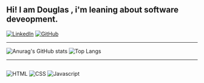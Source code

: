 ## Hi! I am Douglas , i'm leaning about software deveopment.

[![LinkedIn](https://img.shields.io/badge/LinkedIn-0077B5?style=for-the-badge&logo=linkedin&logoColor=white)](https://www.linkedin.com/in/dgzin/)
[![GitHub](https://img.shields.io/badge/Profile%20Visitors-172B4D?style=for-the-badge&logo=Opsgenie&logoColor=white)](github.com/dgzin)

<hr>

<div style= "display: flex-box">

![Anurag's GitHub stats](https://github-readme-stats.vercel.app/api?username=dgzincs&show_icons=true&theme=midnight-purple)
![Top Langs](https://github-readme-stats.vercel.app/api/top-langs/?username=dgzincs&layout=compact)
</div>

<hr>

<div style= "display: inline-block">

![HTML](https://img.shields.io/badge/HTML-239120?style=for-the-badge&logo=html5&logoColor=white)
![CSS](https://img.shields.io/badge/CSS-239120?&style=for-the-badge&logo=css3&logoColor=white)
![Javascript](https://img.shields.io/badge/JavaScript-F7DF1E?style=for-the-badge&logo=javascript&logoColor=black)
</div>
